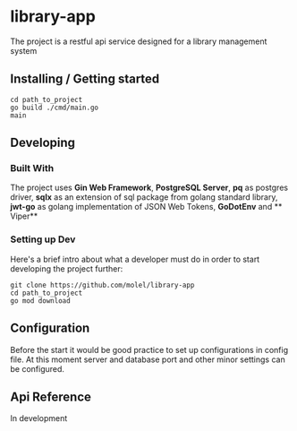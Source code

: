 # library-app

The project is a restful api service designed for a library management system

## Installing / Getting started

```shell
cd path_to_project
go build ./cmd/main.go
main
```

## Developing

### Built With

The project uses **Gin Web Framework**, **PostgreSQL Server**, **pq** as postgres driver, **sqlx** as an extension of
sql package from golang standard library, **jwt-go** as golang implementation of JSON Web Tokens, **GoDotEnv** and **
Viper**

### Setting up Dev

Here's a brief intro about what a developer must do in order to start developing
the project further:

```shell
git clone https://github.com/molel/library-app
cd path_to_project
go mod download
```

## Configuration

Before the start it would be good practice to set up configurations in config file. At this moment server and database
port and other minor settings can be configured.

## Api Reference

In development
